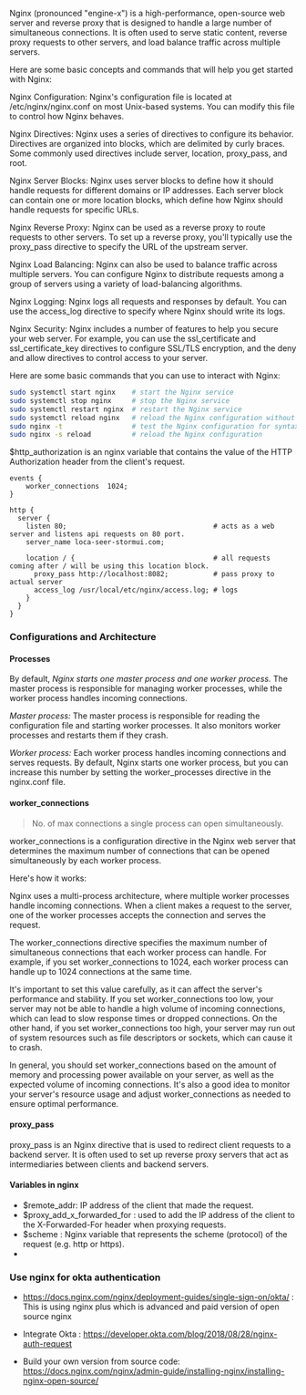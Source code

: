 Nginx (pronounced "engine-x") is a high-performance, open-source web server and reverse proxy that is designed to handle a large number of simultaneous connections. It is often used to serve static content, reverse proxy requests to other servers, and load balance traffic across multiple servers.

Here are some basic concepts and commands that will help you get started with Nginx:

Nginx Configuration: Nginx's configuration file is located at /etc/nginx/nginx.conf on most Unix-based systems. You can modify this file to control how Nginx behaves.

Nginx Directives: Nginx uses a series of directives to configure its behavior. Directives are organized into blocks, which are delimited by curly braces. Some commonly used directives include server, location, proxy_pass, and root.

Nginx Server Blocks: Nginx uses server blocks to define how it should handle requests for different domains or IP addresses. Each server block can contain one or more location blocks, which define how Nginx should handle requests for specific URLs.

Nginx Reverse Proxy: Nginx can be used as a reverse proxy to route requests to other servers. To set up a reverse proxy, you'll typically use the proxy_pass directive to specify the URL of the upstream server.

Nginx Load Balancing: Nginx can also be used to balance traffic across multiple servers. You can configure Nginx to distribute requests among a group of servers using a variety of load-balancing algorithms.

Nginx Logging: Nginx logs all requests and responses by default. You can use the access_log directive to specify where Nginx should write its logs.

Nginx Security: Nginx includes a number of features to help you secure your web server. For example, you can use the ssl_certificate and ssl_certificate_key directives to configure SSL/TLS encryption, and the deny and allow directives to control access to your server.

Here are some basic commands that you can use to interact with Nginx:

```bash
sudo systemctl start nginx    # start the Nginx service
sudo systemctl stop nginx     # stop the Nginx service
sudo systemctl restart nginx  # restart the Nginx service
sudo systemctl reload nginx   # reload the Nginx configuration without restarting the service
sudo nginx -t                 # test the Nginx configuration for syntax errors
sudo nginx -s reload          # reload the Nginx configuration
```

$http_authorization is an nginx variable that contains the value of the HTTP Authorization header from the client's request.

```nginx
events {
    worker_connections  1024;
}

http {
  server {
    listen 80;                                    # acts as a web server and listens api requests on 80 port.
    server_name loca-seer-stormui.com;
    
    location / {                                  # all requests coming after / will be using this location block.
      proxy_pass http://localhost:8082;           # pass proxy to actual server
      access_log /usr/local/etc/nginx/access.log; # logs
    }
  }
}
```


### Configurations and Architecture

#### Processes
By default, *Nginx starts one master process and one worker process.* The master process is responsible for managing worker processes, while the worker process handles incoming connections.

*Master process:*
The master process is responsible for reading the configuration file and starting worker processes. It also monitors worker processes and restarts them if they crash.

*Worker process:* 
Each worker process handles incoming connections and serves requests. By default, Nginx starts one worker process, but you can increase this number by setting the worker_processes directive in the nginx.conf file.

#### worker_connections
> No. of max connections a single process can open simultaneously.

worker_connections is a configuration directive in the Nginx web server that determines the maximum number of connections that can be opened simultaneously by each worker process.

Here's how it works:

Nginx uses a multi-process architecture, where multiple worker processes handle incoming connections. When a client makes a request to the server, one of the worker processes accepts the connection and serves the request.

The worker_connections directive specifies the maximum number of simultaneous connections that each worker process can handle. For example, if you set worker_connections to 1024, each worker process can handle up to 1024 connections at the same time.

It's important to set this value carefully, as it can affect the server's performance and stability. If you set worker_connections too low, your server may not be able to handle a high volume of incoming connections, which can lead to slow response times or dropped connections. On the other hand, if you set worker_connections too high, your server may run out of system resources such as file descriptors or sockets, which can cause it to crash.

In general, you should set worker_connections based on the amount of memory and processing power available on your server, as well as the expected volume of incoming connections. It's also a good idea to monitor your server's resource usage and adjust worker_connections as needed to ensure optimal performance.

#### proxy_pass
proxy_pass is an Nginx directive that is used to redirect client requests to a backend server. It is often used to set up reverse proxy servers that act as intermediaries between clients and backend servers.

#### Variables in nginx
- $remote_addr: IP address of the client that made the request.
- $proxy_add_x_forwarded_for : used to add the IP address of the client to the X-Forwarded-For header when proxying requests.
- $scheme : Nginx variable that represents the scheme (protocol) of the request (e.g. http or https).
- 

### Use nginx for okta authentication
- https://docs.nginx.com/nginx/deployment-guides/single-sign-on/okta/ : This is using nginx plus which is advanced and paid version of open source nginx

- Integrate Okta : https://developer.okta.com/blog/2018/08/28/nginx-auth-request

- Build your own version from source code: https://docs.nginx.com/nginx/admin-guide/installing-nginx/installing-nginx-open-source/

